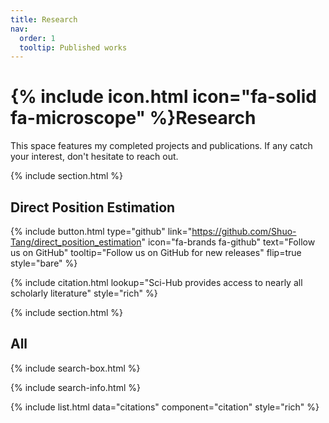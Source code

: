 ```yaml
---
title: Research
nav:
  order: 1
  tooltip: Published works
---
```


# {% include icon.html icon="fa-solid fa-microscope" %}Research

This space features my completed projects and publications. If any catch your interest, don't hesitate to reach out.

{% include section.html %}

## Direct Position Estimation 
{%
  include button.html
  type="github"
  link="https://github.com/Shuo-Tang/direct_position_estimation"
  icon="fa-brands fa-github"
  text="Follow us on GitHub"
  tooltip="Follow us on GitHub for new releases"
  flip=true
  style="bare"
 %}

{% include citation.html lookup="Sci-Hub provides access to nearly all scholarly literature" style="rich" %}

{% include section.html %}

## All

{% include search-box.html %}

{% include search-info.html %}

{% include list.html data="citations" component="citation" style="rich" %}
